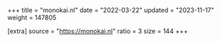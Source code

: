 +++
title = "monokai.nl"
date = "2022-03-22"
updated = "2023-11-17"
weight = 147805

[extra]
source = "https://monokai.nl"
ratio = 3
size = 144
+++
